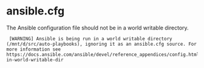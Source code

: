 # ansible.cfg

The Ansible configuration file should not be in a world writable directory.

```
 [WARNING] Ansible is being run in a world writable directory (/mnt/d/src/auto-playbooks), ignoring it as an ansible.cfg source. For more information see https://docs.ansible.com/ansible/devel/reference_appendices/config.html#cfg-in-world-writable-dir
```
